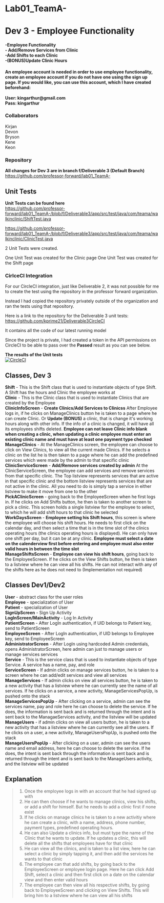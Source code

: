 # Lab01_TeamA-<br>

# Dev 3 - Employee Functionality
#### -Employee Functionality<br> - Add/Remove Services from Clinic<br>-Add Shifts to each Clinic<br>-(BONUS)Update Clinic Hours 

#### An employee account is needed in order to use employee functionality, create an employee account if you do not have one using the sign up page. If you would like, you can use this account, which I have created beforehand:<br><br>User: kingarthur<span></span>@gmail.com<br>Pass: kingarthur

### Collaborators

Kirjan<br>
Devon<br>
Bryson<br>
Kene<br>
Keon<br>

### Repository

**All changes for Dev 3 are in branch f/Deliverable 3 (Default Branch)**<br>
https://github.com/professor-forward/lab01_TeamA- <br>

## Unit Tests
**Unit Tests can be found here**<br> 
https://github.com/professor-forward/lab01_TeamA-/blob/f/Deliverable3/app/src/test/java/com/teama/walkinclinic/ShiftTest.java

https://github.com/professor-forward/lab01_TeamA-/blob/f/Deliverable3/app/src/test/java/com/teama/walkinclinic/ClinicTest.java

2 Unit Tests were created.

One Unit Test was created for the Clinic page
One Unit Test was created for the Shift page



### CirlceCI Integration
For our CircleCI integration, just like Deliverable 2, it was not possible for me to create the test using the repository in the professor forward organization.

Instead I had copied the repository privately outside of the organization and ran the tests using that repository. 

Here is a link to the repository for the Deliverable 3 unit tests: https://github.com/kprime21/Deliverable3CircleCI

It contains all the code of our latest running model

Since the project is private, I had created a token in the API permissions on CircleCI to be able to pass over the **Passed** result as you can see below. 

**The results of the Unit tests**  <br>
[![CircleCI](https://circleci.com/gh/kprime21/Deliverable3CircleCI/tree/master.svg?style=svg&circle-token=e897a1232afb1475642595d665d8eaeb3fc908bc)](https://circleci.com/gh/kprime21/Deliverable3CircleCI/tree/master)

## Classes, Dev 3
**Shift** - This is the Shift class that is used to instantiate objects of type Shift. A Shift has the hours and Clinic the employee works at<br>
**Clinic** - This is the Clinic class that is used to instantiate Clinics that are created by the Employee<br>
**ClinicInfoScreen** - **Create Clinics/Add Services to Clinicss** After Employee logs in, if he clicks on ManageClinics button he is taken to a page where he can create Clinic. Or **Update (BONUS)** a clinic, that is change it's working hours along with other info. If the info of a clinic is changed, it will have all its employees shifts deleted. **Employee can not leave Clinic info blank when creating a clinic, when updating a clinic employee must enter an existing clinic name and must have at least one payment type checked**<br>
**ManageClinics** - At the ManageClinics screen, the employee can choose to click on View Clinics, to view all the current made Clinics. If he selects a clinic on the list he is then taken to a page where he can add the predefined services which were made by the admin to that specific clinic<br>
**ClinicServiceScreen** - **Add/Remove services created by admin** At the ClinicServiceScreen, the employee can add services and remove services from that specific clinic. The Top listview represents services that are active in that specific clinic and the bottom listview represents services that are not active in the clinic. All you need to do is simply tap a service in either listview to make it move from one to the other<br>
**PickAClinicScreen** - going back to the EmployeeScreen when he first logs in. If he clicks on Add Shifts button, he then is taken to another screen to pick a clinic. This screen holds a single listview for the employee to select, to which he will add shift hours to that clinic he selected<br>
**WorkDaysScreen** - **Employee setting his Shift hours**, this screen is where the employee will choose his shift hours. He needs to first click on the calendar day, and then select a time that is in the time slot of the clinics operating hours (the clinics operating hours is displayed). He can only have one shift per day, but it can be at any clinic. **Employee must select a date on the calenderview first before entering and employee must also enter valid hours in between the time slot** <br>
**ManageShiftsScreen** - **Employee can view his shift hours**, going back to the EmployeeScreen. If he clicks on the View Shifts button, he then is taken to a listview where he can view all his shifts. He can not interact with any of the shifts here as he does not need to (Implementation not required)


## Classes Dev1/Dev2
**User** - abstract class for the user roles<br>
**Employee** - specialization of User<br>
**Patient** - specialization of User<br>
**SignUpScreen** - Sign Up Activity <br>
**LogInScreen/MainActivity** - Log In Activity<br>
**PatientScreen** - After LogIn authentication, if UID belongs to Patient key, send to PatientScreen<br>
**EmployeeScreen** - After LogIn authentication, if UID 
belongs to Employee key, send to EmployeeScreen<br>
**AdministratorScreen** - After LogIn using hardcoded Admin
credentials, opens AdministratorScreen, here admin can just to manage users 
or manage services services<br>
**Service** - This is the service class that is used to instantiate objects of type Service. A service has a name, pay, and role<br>
**ServiceScreen** - If admin clicks on manage services button, he is taken to a screen
where he can add/edit services and view all services<br>
**ManageServices** - If admin clicks on view all services button, he is taken 
to a new activity that has a listview where he can currently see the name of all services. If he clicks on a service, a new activity, ManageServicesPopUp, is pushed onto the stack<br>
**ManageServicesPopUp** - After clicking on a service, admin can see the services name, pay and role here he can choose to delete the service. If he does, the information is sent back and is returned through the intent and is sent back to the ManagaeServices activity, and the listview will be updated<br>
**ManageUsers** - if admin clicks on view all users button, he is taken 
to a new activity that has a listview where he can currently see all the users. If he clicks on a user, a new activity, ManageUsersPopUp, is pushed onto the stack<br>
**ManageUsersPopUp** - After clicking on a user, admin can see the users name and email address, here he can choose to delete the service. If he does, the intent is sent back through the information is sent back and is returned through the intent and is sent back to the ManageUsers activity, and the listview will be updated<br>





## Explanation
>1. Once the employee logs in with an account that he had signed up with
>2. He can then choose if he wants to manage clinics, view his shifts, or add a shift for himself. But he needs to add a clinic first if none exist
>3. If he clicks on manage clinics he is taken to a new activitiy where he can create a clinic, with a name, address, phone number, payment types, predefined operating hours.
>4. He can also Update a clinics info, but must type the name of the Clinic that he wants to update. If he updates a clinic, this will delete all the shifts that employees have for that clinic
>5. He can view all the clinics, and is taken to a list view, here he can select a clinic by simply tapping it, and then add the services he wants to that clinic
>6. The employee can that add shifts, by going back to the EmployeeScreen or employee login page. Here he can click Add Shift, select a clinic and then first click on a date on the calendar view and then enter valid hours
>7. The employee can then view all his respective shifts, by going back to EmployeeScreen and clicking on View Shifts. This will bring him to a listview where he can view all his shifts
